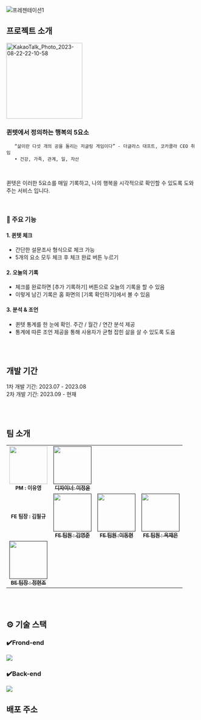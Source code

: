 ![프레젠테이션1](https://github.com/UMC-Quintet/.github/assets/127360730/85c4a155-bb99-481f-a558-7533af1ecfc6)


## 프로젝트 소개


   <img width="200" alt="KakaoTalk_Photo_2023-08-22-22-10-58" src="https://github.com/UMC-Quintet/.github/assets/127360730/f63e8239-affd-40c1-902c-1d8729a88f81">

<br>

### 퀸텟에서 정의하는 행복의 5요소 

```
   “삶이란 다섯 개의 공을 돌리는 저글링 게임이다” - 더글라스 대프트, 코카콜라 CEO 취임
   • 건강, 가족, 관계, 일, 자산
```
<br>

퀸텟은 이러한 5요소를 매일 기록하고, 나의 행복을 시각적으로 확인할 수 있도록 도와주는 서비스 입니다.

<br>

### 📌 주요 기능
#### 1. 퀸텟 체크
- 간단한 설문조사 형식으로 체크 가능
- 5개의 요소 모두 체크 후 체크 완료 버튼 누르기

#### 2. 오늘의 기록
- 체크를 완료하면 [추가 기록하기] 버튼으로 오늘의 기록을 할 수 있음
- 이렇게 남긴 기록은 홈 화면의 [기록 확인하기]에서 볼 수 있음
  
#### 3. 분석 & 조언
- 퀸텟 통계를 한 눈에 확인. 주간 / 월간 / 연간 분석 제공
- 통계에 따른 조언 제공을 통해 사용자가 균형 잡힌 삶을 살 수 있도록 도움   

<br>
<br>

## 개발 기간
1차 개발 기간: 2023.07 - 2023.08    
2차 개발 기간: 2023.09 - 현재

<br>
<br>

## 팀 소개
<table>
  <tbody>
     <tr>
      <td align="center"><a href="https://github.com/YuyoungRhee" style=" text-decoration:none;"><img width="100px;" src="https://github.com/UMC-Quintet/.github/assets/127360730/b346a7a8-1e69-4de2-afe1-c453f18fdece" alt=""/><br /><sub><b>PM : 이유영</b></sub></a><br /></td>
      <td align="center"><a href=""><img width="100px;" src="" alt=""/><br /><sub><b>디자이너: 이정윤</b></sub></a><br /></td>
     <tr/>
    <tr>
      <td align="center"><img src="width="100px;" alt=""/><br /><sub><b>FE 팀장 : 김필규</b></sub><br /></td>
      <td align="center"><a href=""><img src="" width="100px;" alt=""/><br /><sub><b>FE 팀원 : 김영준</b></sub></a><br /></td>
      <td align="center"><a href=""><img width="100px;" src="https://github.com/UMC-Quintet/.github/assets/127360730/f3cdae45-ffac-4dc3-8d95-da918eb9b6b1" alt=""/><br /><sub><b>FE 팀원 :이동현 </b></sub></a><br /></td>
      <td align="center"><a href=""><img src="" width="100px;" alt=""/><br /><sub><b>FE 팀원 : 옥재은</b></sub></a><br /></td>
     <tr/>
      <td align="center"><a href=""><img src="https://github.com/UMC-Quintet/.github/assets/127360730/0b0d8fdf-fa33-403d-96a7-678a48c61ac1" width="100px;" alt=""/><br /><sub><b>BE 팀장 : 정현조</b></sub></a><br /></td>
    </tr>
  </tbody>
</table>

<br>
<br>

## ⚙️ 기술 스택
### ✔️Frond-end
<img src="https://img.shields.io/badge/Swift-F05138?style=for-the-badge&logo=Swift&logoColor=white">

### ✔️Back-end
<img src="https://img.shields.io/badge/Node.js-339933?style=for-the-badge&logo=Node.js&logoColor=white">





## 배포 주소



